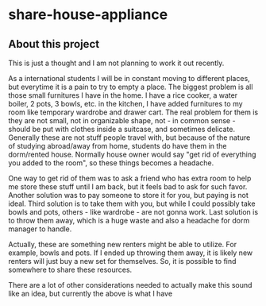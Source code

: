 # share-house-appliance

## About this project

This is just a thought and I am not planning to work it out recently.

As a international students I will be in constant moving to different places, but everytime it is a pain to try to empty a place. The biggest problem is all those small furnitures I have in the home. I have a rice cooker, a water boiler, 2 pots, 3 bowls, etc. in the kitchen, I have added furnitures to my room like temporary wardrobe and drawer cart. The real problem for them is they are not small, not in organizable shape, not - in common sense - should be put with clothes inside a suitcase, and sometimes delicate. Generally these are not stuff people travel with, but because of the nature of studying abroad/away from home, students do have them in the dorm/rented house. Normally house owner would say "get rid of everything you added to the room", so these things becomes a headache.

One way to get rid of them was to ask a friend who has extra room to help me store these stuff until I am back, but it feels bad to ask for such favor. Another solution was to pay someone to store it for you, but paying is not ideal. Third solution is to take them with you, but while I could possibly take bowls and pots, others - like wardrobe - are not gonna work. Last solution is to throw them away, which is a huge waste and also a headache for dorm manager to handle.

Actually, these are something new renters might be able to utilize. For example, bowls and pots. If I ended up throwing them away, it is likely new renters will just buy a new set for themselves. So, it is possible to find somewhere to share these resources.

There are a lot of other considerations needed to actually make this sound like an idea, but currently the above is what I have
